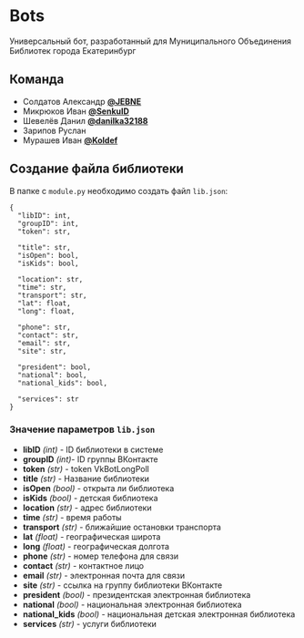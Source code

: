 # Bots
Универсальный бот, разработанный для Муниципального Объединения Библиотек города Екатеринбург

## Команда
* Солдатов Александр [**@JEBNE**](https://github.com/JEBNE)
* Микрюков Иван [**@SenkuID**](https://github.com/SenkuID)
* Шевелёв Данил [**@danilka32188**](https://github.com/danilka32188)
* Зарипов Руслан
* Мурашев Иван [**@Koldef**](https://github.com/Koldef)

## Создание файла библиотеки
В папке с `module.py` необходимо создать файл `lib.json`:

```
{
  "libID": int,
  "groupID": int,
  "token": str,

  "title": str,
  "isOpen": bool,
  "isKids": bool,

  "location": str,
  "time": str,
  "transport": str,
  "lat": float,
  "long": float,

  "phone": str,
  "contact": str,
  "email": str,
  "site": str,

  "president": bool,
  "national": bool,
  "national_kids": bool,

  "services": str
}
```

### Значение параметров `lib.json`
* **libID** *(int)* - ID библиотеки в системе
* **groupID** *(int)*- ID группы ВКонтакте
* **token** *(str)* - token VkBotLongPoll
* **title** *(str)* - Название библиотеки
* **isOpen** *(bool)* - открыта ли библиотека
* **isKids** *(bool)* - детская библиотека
* **location** *(str)* - адрес библиотеки
* **time** *(str)* - время работы
* **transport** *(str)* - ближайшие остановки транспорта
* **lat** *(float)* - географическая широта
* **long** *(float)* - географическая долгота
* **phone** *(str)* - номер телефона для связи
* **contact** *(str)* - контактное лицо
* **email** *(str)* - электронная почта для связи
* **site** *(str)* - ссылка на группу библиотеки ВКонтакте
* **president** *(bool)* - президентская электронная библиотека
* **national** *(bool)* - национальная электронная библиотека
* **national_kids** *(bool)* - национальная детская электронная библиотека
* **services** *(str)* - услуги библиотеки

